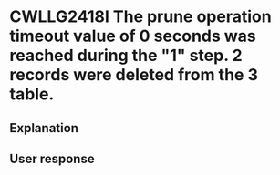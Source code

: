 # CWLLG2418I The prune operation timeout value of 0 seconds was reached during the "1" step. 2 records were deleted from the 3 table.

## Explanation

## User response